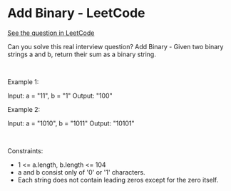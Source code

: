 # Add Binary - LeetCode
[See the question in LeetCode](https://leetcode.com/problems/add-binary/submissions/1694713260/?envType=study-plan-v2&envId=top-interview-150)

Can you solve this real interview question? Add Binary - Given two binary strings a and b, return their sum as a binary string.

 

Example 1:

Input: a = "11", b = "1"
Output: "100"


Example 2:

Input: a = "1010", b = "1011"
Output: "10101"


 

Constraints:

 * 1 <= a.length, b.length <= 104
 * a and b consist only of '0' or '1' characters.
 * Each string does not contain leading zeros except for the zero itself.
